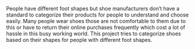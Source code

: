People have different foot shapes but shoe manufacturers don’t have a standard to categorize their products for people to understand and choose easily.  Many people wear shoes those are not comfortable to them due to this or have to return their online purchases frequently which cost a lot of hassle in this busy working world. This project tries to categorize shoes based on their shapes for people with different foot shapes.
